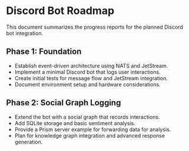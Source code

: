 # Discord Bot Roadmap

This document summarizes the progress reports for the planned Discord bot integration.

## Phase 1: Foundation

- Establish event-driven architecture using NATS and JetStream.
- Implement a minimal Discord bot that logs user interactions.
- Create initial tests for message flow and JetStream integration.
- Document environment setup and hardware considerations.

## Phase 2: Social Graph Logging

- Extend the bot with a social graph that records interactions.
- Add SQLite storage and basic sentiment analysis.
- Provide a Prism server example for forwarding data for analysis.
- Plan for knowledge graph integration and advanced response generation.
